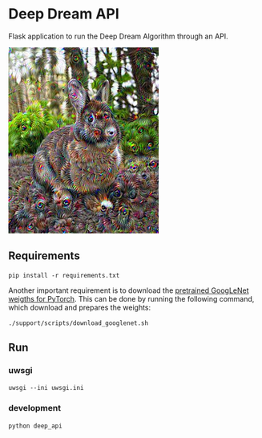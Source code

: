 # Deep Dream API

Flask application to run the Deep Dream Algorithm through an API.

![Trippy Bunny](demo/trippy.jpeg)

## Requirements

```
pip install -r requirements.txt
```

Another important requirement is to download the [pretrained GoogLeNet weigths for PyTorch](https://download.pytorch.org/models/googlenet-1378be20.pth). This can be done by running the following command, which download and prepares the weights:

```
./support/scripts/download_googlenet.sh
```

## Run

### uwsgi

```
uwsgi --ini uwsgi.ini 
```

### development

```
python deep_api
```
